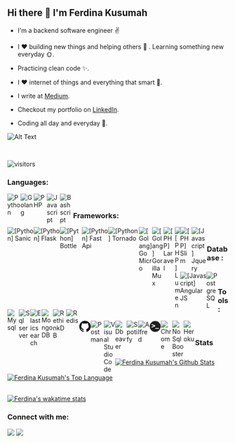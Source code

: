 ## Hi there 👋 I'm Ferdina Kusumah

- I'm a backend software engineer ✌️

- I ❤️ building new things and helping others 🤝 . Learning something new everyday 🌞.

- Practicing clean code ✨.

- I ❤️ internet of things and everything that smart 🧐.

- I write at [Medium](https://medium.com/@ferdina.kusumah).

- Checkout my portfolio on [LinkedIn](https://www.linkedin.com/in/ferdina-kusumah-599209100/).

- Coding all day and everyday 🤟.


![Alt Text](https://media.giphy.com/media/vitWWq2hZaPT2/giphy.gif)

<br>

![visitors](https://visitor-badge.laobi.icu/badge?page_id=ferdinaKusumah)

### Languages:

<img align="left" alt="Python" width="30px" src="https://img.icons8.com/color/48/000000/python.png" />

<img align="left" alt="Golang" width="30px" src="https://img.icons8.com/color/48/000000/golang.png" />

<img align="left" alt="PHP" width="30px" src="https://img.icons8.com/officel/16/000000/php-logo.png" />

<img align="left" alt="Javascript" width="30px" src="https://img.icons8.com/color/48/000000/javascript.png" />

<img align="left" alt="Bash script" width="30px"
    src="https://camo.githubusercontent.com/5a76ab68c90df7ecccdeac83138c8f7c62c7f3a4/687474703a2f2f69636f6e732e69636f6e617263686976652e636f6d2f69636f6e732f616c65636976652f666c6174776f6b656e2f3531322f417070732d5465726d696e616c2d50632d3130342d69636f6e2e706e67" />

<br />

### Frameworks:

<img align="left" alt="[Python] Sanic" width="60px"
    src="https://repository-images.githubusercontent.com/59720190/d803ca00-616c-11e9-86e0-d26ba19c9170" />

<img align="left" alt="[Python] Flask" width="60px"
    src="https://miro.medium.com/max/480/1*MCpM5idqhNRjoWCfb_60OA.png" />

<img align="left" alt="[Python] Bottle" width="50px"
    src="https://upload.wikimedia.org/wikipedia/en/thumb/0/05/Bottle-logo.svg/1200px-Bottle-logo.svg.png" />

<img align="left" alt="[Python] Fast Api" width="60px"
    src="https://fastapi.tiangolo.com/img/logo-margin/logo-teal.png" />

<img align="left" alt="[Python] Tornado" width="70px"
    src="https://berita.teknologi.id/uploads/2019/02/top_10_python_frameworks_to_learn_in_2018_image_8.png" />

<img align="left" alt="[Golang] Go Micro" width="30px"
    src="https://img.stackshare.io/service/11482/5D0iAyHu_400x400.png" />

<img align="left" alt="[Golang] Gorilla Mux" width="26px"
    src="https://miro.medium.com/max/400/1*5QBUnkCjT_m0amIHeweqGg.png" />

<img align="left" alt="[PHP] Laravel" width="26px"
    src="https://upload.wikimedia.org/wikipedia/commons/thumb/9/9a/Laravel.svg/1200px-Laravel.svg.png" />

<img align="left" alt="[PHP] Lumen" width="12px"
    src="https://cdn.freebiesupply.com/logos/large/2x/lumen-1-logo-png-transparent.png" />

<img align="left" alt="[PHP] Slim" width="26px"
    src="https://pbs.twimg.com/profile_images/710555987032350723/GDHlxO_z.jpg" />

<img align="left" alt="[Javascript] Jquery" width="35px"
    src="https://cdn.iconscout.com/icon/free/png-512/jquery-10-1175155.png" />

<img align="left" alt="[Javascript] Angular JS" width="60px"
    src="https://www.alumagubi.co.id/wp-content/uploads/2018/08/0-aAkkhZcr4STwJK1.jpg" />

<br />

### Database :

<img align="left" alt="PostgreSQL" width="26px" src="https://img.icons8.com/color/48/000000/postgreesql.png" />

<img align="left" alt="Mysql" width="26px" src="https://cdn.iconscout.com/icon/free/png-512/mysql-19-1174939.png" />

<img align="left" alt="Sql server" width="26px" src="https://img.icons8.com/color/48/000000/microsoft-sql-server.png" />

<img align="left" alt="Elasticsearch" width="26px" src="https://img.icons8.com/color/48/000000/elasticsearch.png" />

<img align="left" alt="MongoDB" width="26px" src="https://img.icons8.com/color/48/000000/mongodb.png" />

<img align="left" alt="RethinkDB" width="30px"
    src="https://encrypted-tbn0.gstatic.com/images?q=tbn%3AANd9GcQo2zIEv12-NJkXbA03sNBYBipBdm5p6jXY2A&usqp=CAU" />

<img align="left" alt="Redis" width="30px" src="https://img.icons8.com/color/48/000000/redis.png" />

<br />

### Tools :
<img align="left" alt="GitHub" width="26px"
    src="https://raw.githubusercontent.com/github/explore/78df643247d429f6cc873026c0622819ad797942/topics/github/github.png" />

<img align="left" alt="Postman" width="30px" src="https://img.icons8.com/dusk/64/000000/postman-api.png" />

<img align="left" alt="Visual Studio Code" width="26px"
    src="https://img.icons8.com/fluent/48/000000/visual-studio-code-2019.png" />

<img align="left" alt="Dbeaver" width="26px" src="https://img.icons8.com/dusk/64/000000/dbeaver.png" />

<img align="left" alt="Spotify" width="26px" src="https://img.icons8.com/cute-clipart/64/000000/spotify.png" />

<img align="left" alt="Alfred" width="26px" src="https://www.alfredapp.com/media/logo4.png" />

<img align="left" alt="Terminal" width="26px"
    src="https://raw.githubusercontent.com/github/explore/80688e429a7d4ef2fca1e82350fe8e3517d3494d/topics/terminal/terminal.png" />

<img align="left" alt="Chrome" width="26px" src="https://img.icons8.com/doodle/48/000000/chrome.png" />

<img align="left" alt="NoSqlBooster" width="26px"
    src="https://pbs.twimg.com/profile_images/678820444535853056/yrgjmpyU_400x400.png" />

<img align="left" alt="Heroku" width="26px"
    src="https://raw.githubusercontent.com/sank2000/Tech-stuffs/master/PNG/heroku.png" />

<br />

### Stats

<a href="#stats" align="center">
    <img align="center" alt="Ferdina Kusumah's Github Stats" src="https://github-readme-stats.vercel.app/api?username=ferdinaKusumah&count_private=true&show_icons=true&include_all_commits=true&show_owner=true"/>
</a>

</br>
</br>
<a href="#stats" align="center">
    <img align="center" alt="Ferdina Kusumah's Top Language" src="https://gh-readme-stats.krish-the-dev.vercel.app/api/top-langs/?username=ferdinaKusumah" />
</a>

</br>
</br>

[![Ferdina's wakatime stats](https://github-readme-stats.vercel.app/api/wakatime?username=ferdina_kusumah)](https://github.com/anuraghazra/github-readme-stats)

### Connect with me:

[<img src="https://img.shields.io/badge/linkedin-%230077B5.svg?&style=for-the-badge&logo=linkedin&logoColor=white"
    target="_blank" />][linkedin]
[<img src="https://img.shields.io/badge/gmail-%23E4405F.svg?&style=for-the-badge&logo=gmail&logoColor=white"
    target="_blank">][gmail]


[linkedin]: https://www.linkedin.com/in/ferdina-kusumah-599209100/
[gmail]: ferdina.kusumah@gmail.com
